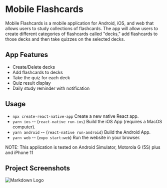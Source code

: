# Mobile Flashcards

Mobile Flashcards is a mobile application for Android, iOS, and web that allows users to study collections of flashcards. The app will allow users to create different categories of flashcards called "decks," add flashcards to those decks and then take quizzes on the selected decks.

## App Features

- Create/Delete decks
- Add flashcards to decks
- Take the quiz for each deck
- Quiz result display
- Daily study reminder with notification

## Usage

- `npx create-react-native-app` Create a new native React app.
- `yarn ios` -- (`react-native run-ios`) Build the iOS App (requires a MacOS computer).
- `yarn android` -- (`react-native run-android`) Build the Android App.
- `yarn web` -- (`expo start:web`) Run the website in your browser.

NOTE: This application is tested on Android Simulator, Motorola G (5S) plus and iPhone 11

## Project Screenshots

![Markdown Logo](/images/HomePage.png)
